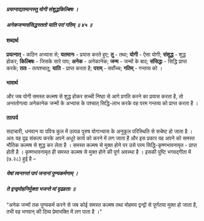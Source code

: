 ##### प्रयत्नाद्यतमानस्तु योगी संशुद्धकिल्बिषः ।
##### अनेकजन्मसंसिद्धस्ततो याति परां गतिम् ॥ ४५ ॥

#### शब्दार्थ

**प्रयत्नात्** - कठिन अभ्यास से; **यतमानः** - प्रयास करते हुए; **तु** - तथा; **योगी** - ऐसा योगी; **संशुद्ध** - शुद्ध होकर; **किल्बिषः** - जिसके सारे पाप; **अनेक** - अनेकानेक; **जन्म** - जन्‍मों के बाद; **संसिद्धः** - सिद्धि प्राप्त करके; **ततः** - तत्पश्चातू; **याति** - प्राप्त करता है; **पराम्‌** - सर्वोच्च; **गतिम्** - गन्तव्य को ।

#### भावार्थ

और जब योगी समस्त कल्मष से शुद्ध होकर सच्ची निष्ठा से आगे प्रगति करने का प्रयास करता है, तो अन्ततोगत्वा अनेकानेक जन्मों के अभ्यास के पश्चात् सिद्धि-लाभ करके वह परम गन्तव्य को प्राप्त करता है ।

#### तात्पर्य

सदाचारी, धनवान या पवित्र कुल में उत्पन्न पुरुष योगाभ्यास के अनुकूल परिस्थिति से सचेष्ट हो जाता है । अतः वह दृढ़ संकल्प करके अपने अधूरे कार्य को करने में लग जाता है और इस प्रकार वह अपने को समस्त भौतिक कल्मष से शुद्ध कर लेता है । समस्त कल्मष से मुक्त होने पर उसे परम सिद्धि-कृष्णभावनामृत - प्राप्त होती है । कृष्णभावनामृत ही समस्त कल्मष से मुक्त होने की पूर्ण अवस्था है । इसकी पुष्टि भगवद्गीता में (७.२८) हुई है –

##### येषां त्वन्तगतं पापं जनानां पुण्यकर्मणाम् ।
##### ते द्वन्द्वमोहनिर्मुक्ता भजन्ते मां दृढव्रताः ॥

“अनेक जन्मों तक पुण्यकर्म करने से जब कोई समस्त कल्मष तथा मोहमय द्वन्द्वों से पूर्णतया मुक्त हो जाता है, तभी वह भगवान् की दिव्य प्रेमाभक्ति में लग पाता है ।”